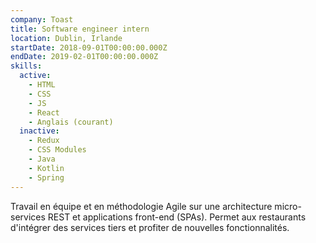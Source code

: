 ```yaml
---
company: Toast
title: Software engineer intern
location: Dublin, Irlande
startDate: 2018-09-01T00:00:00.000Z
endDate: 2019-02-01T00:00:00.000Z
skills:
  active:
    - HTML
    - CSS
    - JS
    - React
    - Anglais (courant)
  inactive:
    - Redux
    - CSS Modules
    - Java
    - Kotlin
    - Spring
---
```


Travail en équipe et en méthodologie Agile sur une architecture micro-services REST et applications front-end (SPAs). Permet aux restaurants d'intégrer des services tiers et profiter de nouvelles fonctionnalités.
